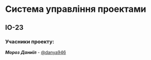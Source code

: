 # Система управління проектами

## ІО-23

### Учасники проекту:

<i><strong>Мороз Даниїл</strong></i> - <a href=https://t.me/danya946>@danya946</a></br>
